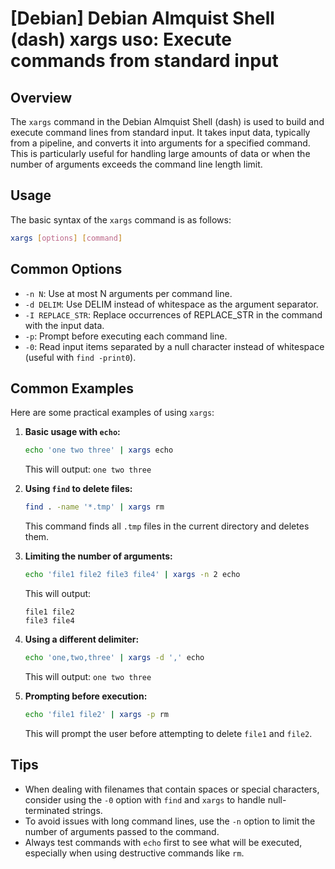 # [Debian] Debian Almquist Shell (dash) xargs uso: Execute commands from standard input

## Overview
The `xargs` command in the Debian Almquist Shell (dash) is used to build and execute command lines from standard input. It takes input data, typically from a pipeline, and converts it into arguments for a specified command. This is particularly useful for handling large amounts of data or when the number of arguments exceeds the command line length limit.

## Usage
The basic syntax of the `xargs` command is as follows:

```bash
xargs [options] [command]
```

## Common Options
- `-n N`: Use at most N arguments per command line.
- `-d DELIM`: Use DELIM instead of whitespace as the argument separator.
- `-I REPLACE_STR`: Replace occurrences of REPLACE_STR in the command with the input data.
- `-p`: Prompt before executing each command line.
- `-0`: Read input items separated by a null character instead of whitespace (useful with `find -print0`).

## Common Examples
Here are some practical examples of using `xargs`:

1. **Basic usage with `echo`:**
   ```bash
   echo 'one two three' | xargs echo
   ```
   This will output: `one two three`

2. **Using `find` to delete files:**
   ```bash
   find . -name '*.tmp' | xargs rm
   ```
   This command finds all `.tmp` files in the current directory and deletes them.

3. **Limiting the number of arguments:**
   ```bash
   echo 'file1 file2 file3 file4' | xargs -n 2 echo
   ```
   This will output:
   ```
   file1 file2
   file3 file4
   ```

4. **Using a different delimiter:**
   ```bash
   echo 'one,two,three' | xargs -d ',' echo
   ```
   This will output: `one two three`

5. **Prompting before execution:**
   ```bash
   echo 'file1 file2' | xargs -p rm
   ```
   This will prompt the user before attempting to delete `file1` and `file2`.

## Tips
- When dealing with filenames that contain spaces or special characters, consider using the `-0` option with `find` and `xargs` to handle null-terminated strings.
- To avoid issues with long command lines, use the `-n` option to limit the number of arguments passed to the command.
- Always test commands with `echo` first to see what will be executed, especially when using destructive commands like `rm`.